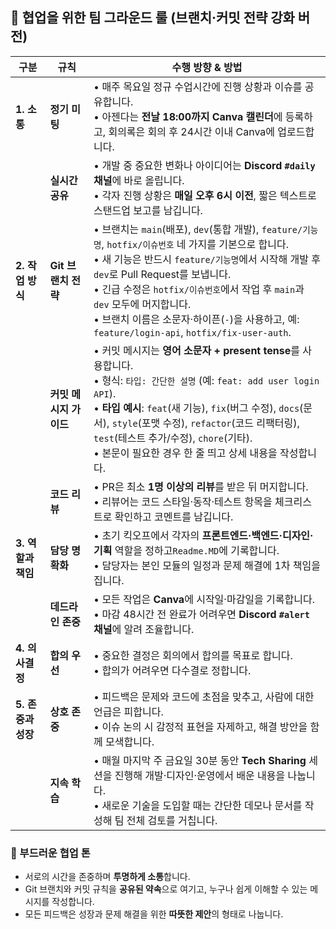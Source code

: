 ## 🤝 협업을 위한 팀 그라운드 룰 (브랜치·커밋 전략 강화 버전)

| 구분 | 규칙 | 수행 방향 & 방법 |
|------|------|-----------------|
| **1. 소통** | **정기 미팅** | • 매주 목요일 정규 수업시간에 진행 상황과 이슈를 공유합니다.<br>• 아젠다는 **전날 18:00까지 Canva 캘린더**에 등록하고, 회의록은 회의 후 24시간 이내 Canva에 업로드합니다. |
| | **실시간 공유** | • 개발 중 중요한 변화나 아이디어는 **Discord `#daily` 채널**에 바로 올립니다.<br>• 각자 진행 상황은 **매일 오후 6시 이전**, 짧은 텍스트로 스탠드업 보고를 남깁니다. |
| **2. 작업 방식** | **Git 브랜치 전략** | • 브랜치는 `main`(배포), `dev`(통합 개발), `feature/기능명`, `hotfix/이슈번호` 네 가지를 기본으로 합니다.<br>• 새 기능은 반드시 `feature/기능명`에서 시작해 개발 후 `dev`로 Pull Request를 보냅니다.<br>• 긴급 수정은 `hotfix/이슈번호`에서 작업 후 `main`과 `dev` 모두에 머지합니다.<br>• 브랜치 이름은 소문자·하이픈(`-`)을 사용하고, 예: `feature/login-api`, `hotfix/fix-user-auth`. |
| | **커밋 메시지 가이드** | • 커밋 메시지는 **영어 소문자 + present tense**를 사용합니다.<br>• 형식: `타입: 간단한 설명` (예: `feat: add user login API`).<br>• **타입 예시**: `feat`(새 기능), `fix`(버그 수정), `docs`(문서), `style`(포맷 수정), `refactor`(코드 리팩터링), `test`(테스트 추가/수정), `chore`(기타).<br>• 본문이 필요한 경우 한 줄 띄고 상세 내용을 작성합니다. |
| | **코드 리뷰** | • PR은 최소 **1명 이상의 리뷰**를 받은 뒤 머지합니다.<br>• 리뷰어는 코드 스타일·동작·테스트 항목을 체크리스트로 확인하고 코멘트를 남깁니다. |
| **3. 역할과 책임** | **담당 명확화** | • 초기 킥오프에서 각자의 **프론트엔드·백엔드·디자인·기획** 역할을 정하고`Readme.MD`에 기록합니다.<br>• 담당자는 본인 모듈의 일정과 문제 해결에 1차 책임을 집니다. |
| | **데드라인 존중** | • 모든 작업은 **Canva**에 시작일·마감일을 기록합니다.<br>• 마감 48시간 전 완료가 어려우면 **Discord `#alert` 채널**에 알려 조율합니다. |
| **4. 의사결정** | **합의 우선** | • 중요한 결정은 회의에서 합의를 목표로 합니다.<br>• 합의가 어려우면 다수결로 정합니다. |
| **5. 존중과 성장** | **상호 존중** | • 피드백은 문제와 코드에 초점을 맞추고, 사람에 대한 언급은 피합니다.<br>• 이슈 논의 시 감정적 표현을 자제하고, 해결 방안을 함께 모색합니다. |
| | **지속 학습** | • 매월 마지막 주 금요일 30분 동안 **Tech Sharing** 세션을 진행해 개발·디자인·운영에서 배운 내용을 나눕니다.<br>• 새로운 기술을 도입할 때는 간단한 데모나 문서를 작성해 팀 전체 검토를 거칩니다. |

### 🌿 부드러운 협업 톤
- 서로의 시간을 존중하며 **투명하게 소통**합니다.  
- Git 브랜치와 커밋 규칙을 **공유된 약속**으로 여기고, 누구나 쉽게 이해할 수 있는 메시지를 작성합니다.  
- 모든 피드백은 성장과 문제 해결을 위한 **따뜻한 제안**의 형태로 나눕니다.
